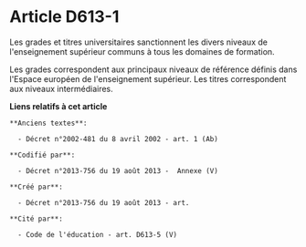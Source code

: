 # Article D613-1

Les grades et titres universitaires sanctionnent les divers niveaux de l'enseignement supérieur communs à tous les domaines
de formation.

Les grades correspondent aux principaux niveaux de référence définis dans l'Espace européen de l'enseignement supérieur. Les
titres correspondent aux niveaux intermédiaires.

**Liens relatifs à cet article**

	**Anciens textes**:

	  - Décret n°2002-481 du 8 avril 2002 - art. 1 (Ab)

	**Codifié par**:

	  - Décret n°2013-756 du 19 août 2013 -  Annexe (V)

	**Créé par**:

	  - Décret n°2013-756 du 19 août 2013 - art.

	**Cité par**:

	  - Code de l'éducation - art. D613-5 (V)
